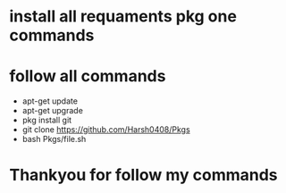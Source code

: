  # install all requaments pkg one commands
 # follow all commands
 * apt-get update 
 * apt-get upgrade
 * pkg install git
 * git clone https://github.com/Harsh0408/Pkgs
 * bash Pkgs/file.sh
 # Thankyou for follow my commands



